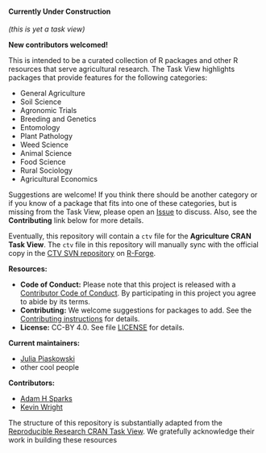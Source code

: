 #### Currently Under Construction

*(this is yet a task view)*

**New contributors welcomed!**

This is intended to be a curated collection of R packages and other R resources that serve agricultural research. The Task View highlights packages that provide features for the following categories:

* General Agriculture
* Soil Science
* Agronomic Trials
* Breeding and Genetics
* Entomology
* Plant Pathology
* Weed Science
* Animal Science
* Food Science
* Rural Sociology
* Agricultural Economics

Suggestions are welcome! If you think there should be another category or if you know of a package that fits into one of these categories, but is missing from the Task View, please open an [Issue][new-issue] to discuss. Also, see the **Contributing** link below for more details. 

[new-issue]: https://github.com/jpiaskowski/ctv-agriculture/issues/new?template=package_suggestion.md

Eventually, this repository will contain a `ctv` file for the **Agriculture CRAN Task View**.
The `ctv` file in this repository will manually sync with the official copy in the [CTV SVN repository][ctv-svn] on [R-Forge][].

[ctv-svn]: https://r-forge.r-project.org/projects/ctv/

[R-Forge]: https://r-forge.r-project.org/


**Resources:**

* **Code of Conduct:** Please note that this project is released with a
[Contributor Code of Conduct](.github/CODE_OF_CONDUCT.md). By participating in this
project you agree to abide by its terms.
* **Contributing:** We welcome suggestions for packages to add. See the
[Contributing instructions](.github/CONTRIBUTING.md) for details.
* **License:** CC-BY 4.0. See file [LICENSE](.github/LICENSE) for details.

**Current maintainers:**

* [Julia Piaskowski](https://github.com/jpiaskowski)
* other cool people 

**Contributors:**

* [Adam H Sparks](https://github.com/adamhsparks)
* [Kevin Wright](https://github.com/kwstat)


The structure of this repository is substantially adapted from the [Reproducible Research CRAN Task View](https://github.com/jdblischak/reproducible-research-ctv). We gratefully acknowledge their work in building these resources 

